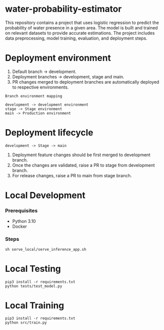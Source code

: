 # water-probability-estimator

This repository contains a project that uses logistic regression to predict the probability of water presence in a given area. The model is built and trained on relevant datasets to provide accurate estimations. The project includes data preprocessing, model training, evaluation, and deployment steps.

# Deployment environment

1. Default branch -> development.
2. Deployment branches -> development, stage and main.
3. PR changes merged to deployment branches are automatically deployed to respective environments.

```
Branch environment mapping

development -> development environment
stage -> Stage environment
main -> Production environment
```

# Deployment lifecycle

```
development -> Stage -> main
```

1. Deployment feature changes should be first merged to development branch.
2. Once the changes are validated, raise a PR to stage from development branch.
3. For release changes, raise a PR to main from stage branch.

# Local Development

### Prerequisites

- Python 3.10
- Docker

### Steps

```shell
sh serve_local/serve_inference_app.sh
```

# Local Testing

```shell
pip3 install -r requirements.txt
python tests/test_model.py
```

# Local Training

```shell
pip3 install -r requirements.txt
python src/train.py
```
